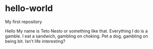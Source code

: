 # hello-world
My first repository

Hello
My name is Teto Nesto or something like that.
Everything I do is a gamble. I eat a sandwich, gambling on choking. Pet a dog, gambling on being bit.
Isn't life interesting?
